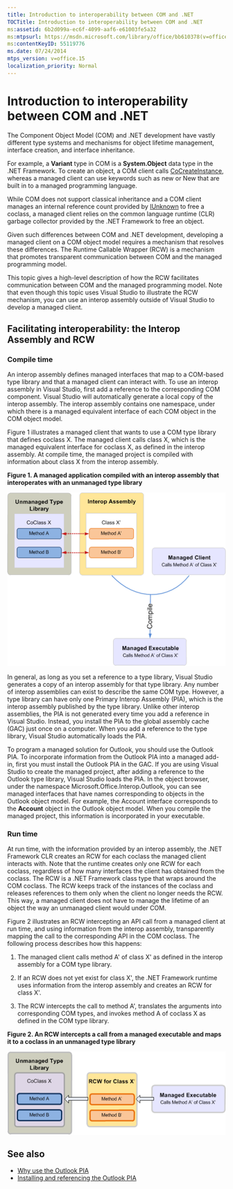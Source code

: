 ```yaml
---
title: Introduction to interoperability between COM and .NET
TOCTitle: Introduction to interoperability between COM and .NET
ms:assetid: 6b2d099a-ec6f-4099-aaf6-e61003fe5a32
ms:mtpsurl: https://msdn.microsoft.com/library/office/bb610378(v=office.15)
ms:contentKeyID: 55119776
ms.date: 07/24/2014
mtps_version: v=office.15
localization_priority: Normal
---
```


# Introduction to interoperability between COM and .NET

The Component Object Model (COM) and .NET development have vastly different type systems and mechanisms for object lifetime management, interface creation, and interface inheritance. 

For example, a **Variant** type in COM is a **System.Object** data type in the .NET Framework. To create an object, a COM client calls [CoCreateInstance](https://docs.microsoft.com/windows/desktop/api/combaseapi/nf-combaseapi-cocreateinstance), whereas a managed client can use keywords such as new or New that are built in to a managed programming language. 

While COM does not support classical inheritance and a COM client manages an internal reference count provided by [IUnknown](https://docs.microsoft.com/windows/desktop/api/unknwn/nn-unknwn-iunknown) to free a coclass, a managed client relies on the common language runtime (CLR) garbage collector provided by the .NET Framework to free an object. 

Given such differences between COM and .NET development, developing a managed client on a COM object model requires a mechanism that resolves these differences. The Runtime Callable Wrapper (RCW) is a mechanism that promotes transparent communication between COM and the managed programming model.

This topic gives a high-level description of how the RCW facilitates communication between COM and the managed programming model. Note that even though this topic uses Visual Studio to illustrate the RCW mechanism, you can use an interop assembly outside of Visual Studio to develop a managed client.

## Facilitating interoperability: the Interop Assembly and RCW

### Compile time

An interop assembly defines managed interfaces that map to a COM-based type library and that a managed client can interact with. To use an interop assembly in Visual Studio, first add a reference to the corresponding COM component. Visual Studio will automatically generate a local copy of the interop assembly. The interop assembly contains one namespace, under which there is a managed equivalent interface of each COM object in the COM object model. 

Figure 1 illustrates a managed client that wants to use a COM type library that defines coclass X. The managed client calls class X, which is the managed equivalent interface for coclass X, as defined in the interop assembly. At compile time, the managed project is compiled with information about class X from the interop assembly.

**Figure 1. A managed application compiled with an interop assembly that interoperates with an unmanaged type library**

![A managed application compiled with an interop assembly that interoperates with an unmanaged type library](media/pia-unmanaged-type-library.gif)
  
In general, as long as you set a reference to a type library, Visual Studio generates a copy of an interop assembly for that type library. Any number of interop assemblies can exist to describe the same COM type. However, a type library can have only one Primary Interop Assembly (PIA), which is the interop assembly published by the type library. Unlike other interop assemblies, the PIA is not generated every time you add a reference in Visual Studio. Instead, you install the PIA to the global assembly cache (GAC) just once on a computer. When you add a reference to the type library, Visual Studio automatically loads the PIA.

To program a managed solution for Outlook, you should use the Outlook PIA. To incorporate information from the Outlook PIA into a managed add-in, first you must install the Outlook PIA in the GAC. If you are using Visual Studio to create the managed project, after adding a reference to the Outlook type library, Visual Studio loads the PIA. In the object browser, under the namespace Microsoft.Office.Interop.Outlook, you can see managed interfaces that have names corresponding to objects in the Outlook object model. For example, the Account interface corresponds to the **Account** object in the Outlook object model. When you compile the managed project, this information is incorporated in your executable.

### Run time

At run time, with the information provided by an interop assembly, the .NET Framework CLR creates an RCW for each coclass the managed client interacts with. Note that the runtime creates only one RCW for each coclass, regardless of how many interfaces the client has obtained from the coclass. The RCW is a .NET Framework class type that wraps around the COM coclass. The RCW keeps track of the instances of the coclass and releases references to them only when the client no longer needs the RCW. This way, a managed client does not have to manage the lifetime of an object the way an unmanaged client would under COM.

Figure 2 illustrates an RCW intercepting an API call from a managed client at run time, and using information from the interop assembly, transparently mapping the call to the corresponding API in the COM coclass. The following process describes how this happens:

1.  The managed client calls method A' of class X' as defined in the interop assembly for a COM type library.

2.  If an RCW does not yet exist for class X', the .NET Framework runtime uses information from the interop assembly and creates an RCW for class X'.

3.  The RCW intercepts the call to method A', translates the arguments into corresponding COM types, and invokes method A of coclass X as defined in the COM type library.

**Figure 2. An RCW intercepts a call from a managed executable and maps it to a coclass in an unmanaged type library**

![An RCW intercepts a call from a managed executable and maps it to a coclass in an unmanaged type library](media/pia-unmanaged-type-library-2.gif)
  

## See also

- [Why use the Outlook PIA](why-use-the-outlook-pia.md)
- [Installing and referencing the Outlook PIA](installing-and-referencing-the-outlook-pia.md)

